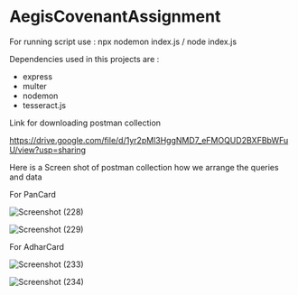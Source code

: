 # AegisCovenantAssignment
For running script use :  npx nodemon index.js / node index.js

Dependencies used in this projects are :
* express
* multer
* nodemon
* tesseract.js


Link for downloading postman collection

https://drive.google.com/file/d/1yr2pMl3HggNMD7_eFMOQUD2BXFBbWFuU/view?usp=sharing


Here is a Screen shot of postman collection how we arrange the queries and data

For PanCard

![Screenshot (228)](https://user-images.githubusercontent.com/97555557/228579717-e306f176-2a77-44c1-9e5c-67113fb31617.png)

![Screenshot (229)](https://user-images.githubusercontent.com/97555557/228579725-8542aa8f-88a5-41a2-9eec-66a7677c7745.png)

For AdharCard

![Screenshot (233)](https://user-images.githubusercontent.com/97555557/228586232-e74a6258-7c22-4303-b013-a0c528792473.png)

![Screenshot (234)](https://user-images.githubusercontent.com/97555557/228586252-a36e51e1-6946-4002-9fde-184612986775.png)
